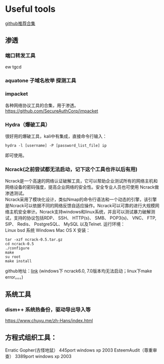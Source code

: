 # Useful tools


[github推荐合集](https://github.com/wizardforcel/markdown-simple-world/blob/master/1.md)

## 渗透


### 端口转发工具

ew tgcd



### aquatone 子域名枚举 探测工具

###  impacket   
 各种网络协议工具的合集，用于渗透。
 https://github.com/SecureAuthCorp/impacket

### Hydra（爆破工具）
很好用的爆破工具，kali中有集成，直接命令行输入：
```
hydra -l [username] -P [password_list_file] ip
```
即可使用。


### Ncrack(之前尝试都无法启动，记下这个工具也许以后有用)
 Ncrack是一个高速的网络认证破解工具，它可以帮助企业测试所有的网络主机和网络设备的密码强度，提高企业网络的安全性。安全专业人员也可使用 Ncrack做渗透测试。   
Ncrack采用了模块化设计，类似Nmap的命令行语法和一个动态的引擎，该引擎是Ncrack可以依据不同的网络反馈自适应操作。Ncrack可以可靠的进行大规模网络主机安全审计。Ncrack支持windows和linux系统，并且可以测试暴力破解测试，支持的协议包括RDP、 SSH、 HTTP(s)、 SMB、 POP3(s)、 VNC、 FTP, SIP、 Redis、 PostgreSQL、 MySQL 以及Telnet.
运行环境：   
Linux
bsd 系统
Windows
Mac OS X
安装：
```
tar -xzf ncrack-0.5.tar.gz
cd ncrack-0.5
./configure
make
su root
make install
```
github地址：[link](https://github.com/nmap/ncrack)
(windows下 ncrack6.0, 7.0版本均无法启动；linux下make error。。。)


## 系统工具
### dism++  系统热备份，驱动导出导入等
https://www.chuyu.me/zh-Hans/index.html


## 方程式组织工具：
Erratic Gopher(古怪地鼠）  445port  windows xp 2003
EsteemAudit（尊重审查）    3389port windows xp 2003
